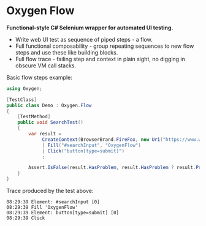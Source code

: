 # Oxygen Flow
**Functional-style C# Selenium wrapper for automated UI testing.**

- Write web UI test as sequence of piped steps - a flow. 
- Full functional composability - group repeating sequences to new flow steps and use these like building blocks.
- Full flow trace - failing step and context in plain sight, no digging in obscure VM call stacks.

Basic flow steps example:
```csharp
using Oxygen;

[TestClass]
public class Demo : Oxygen.Flow
{
    [TestMethod]
    public void SearchTest()
    {
        var result =
             CreateContext(BrowserBrand.FireFox, new Uri("https://www.wikipedia.org/"))
             | Fill("#searchInput", "OxygenFlow")
             | Click("button[type=submit]")
             ;

        Assert.IsFalse(result.HasProblem, result.HasProblem ? result.ProblemCause.ToString() : null);
    }
}
```
Trace produced by the test above:
```
08:29:39 Element: #searchInput [0]
08:29:39 Fill 'OxygenFlow'
08:29:39 Element: button[type=submit] [0]
08:29:39 Click
```

